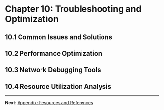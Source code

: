 # Chapter 10: Troubleshooting and Optimization

## 10.1 Common Issues and Solutions

## 10.2 Performance Optimization

## 10.3 Network Debugging Tools

## 10.4 Resource Utilization Analysis

---

**Next**: [Appendix: Resources and References](9999-Appendix.md)
